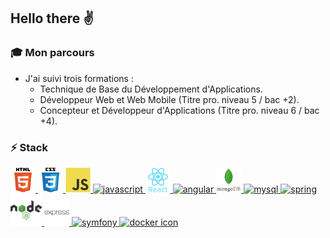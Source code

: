 ## Hello there :v:

### :mortar_board: Mon parcours 

- J'ai suivi trois formations :
  - Technique de Base du Développement d'Applications.
  - Développeur Web et Web Mobile (Titre pro. niveau 5 / bac +2).
  - Concepteur et Développeur d'Applications (Titre pro. niveau 6 / bac +4).

### :zap: Stack

<a href="https://www.w3.org/html/" target="_blank"> <img src="https://raw.githubusercontent.com/devicons/devicon/master/icons/html5/html5-original-wordmark.svg" alt="html5" width="40" height="40"/> </a>
    <a href="https://www.w3schools.com/css/" target="_blank"> <img src="https://raw.githubusercontent.com/devicons/devicon/master/icons/css3/css3-original-wordmark.svg" alt="css3" width="40" height="40"/> </a>
    <a href="https://developer.mozilla.org/en-US/docs/Web/JavaScript" target="_blank"> <img src="https://raw.githubusercontent.com/devicons/devicon/master/icons/javascript/javascript-original.svg" alt="javascript" width="40" height="40"/> </a>
    <a href="https://www.typescriptlang.org/" target="_blank"> <img src="https://upload.wikimedia.org/wikipedia/commons/thumb/4/4c/Typescript_logo_2020.svg/1024px-Typescript_logo_2020.svg.png" alt="javascript" width="40" height="40"/> </a>
      <a href="https://reactjs.org/" target="_blank"> <img src="https://raw.githubusercontent.com/devicons/devicon/master/icons/react/react-original-wordmark.svg" alt="react" width="40" height="40"/> </a>
      <a href="https://angular.io/" target="_blank"> <img src="https://angular.io/assets/images/logos/angular/shield-large.svg" alt="angular" width="40" height="40"/> </a>
    <a href="https://www.mongodb.com/" target="_blank"> <img src="https://raw.githubusercontent.com/devicons/devicon/master/icons/mongodb/mongodb-original-wordmark.svg" alt="mongodb" width="40" height="40"/> </a>
    <a href="https://www.mysql.com" target="_blank"> <img src="https://www.vectorlogo.zone/logos/mysql/mysql-official.svg" alt="mysql" width="50" height="50"/> </a>
    <a href="https://spring.io" target="_blank"> <img src="https://www.vectorlogo.zone/logos/springio/springio-ar21.svg" alt="spring" width="80" height="40"/> </a>
      <a href="https://nodejs.org" target="_blank"> <img src="https://raw.githubusercontent.com/devicons/devicon/master/icons/nodejs/nodejs-original-wordmark.svg" alt="nodejs" width="50" height="50"/> </a>
    <a href="https://expressjs.com" target="_blank"> <img src="https://raw.githubusercontent.com/devicons/devicon/master/icons/express/express-original-wordmark.svg" alt="express" width="40" height="40" /> </a>
    <a href="https://symfony.com/" target="_blank"> <img src="https://www.vectorlogo.zone/logos/symfony/symfony-icon.svg" alt="symfony" width="40" height="40"/> </a>
    <a href="https://www.docker.com/" target="_blank"> <img src="https://seeklogo.com/images/D/docker-logo-6D6F987702-seeklogo.com.png" alt="docker icon" width="40" height="40"/> </a>
